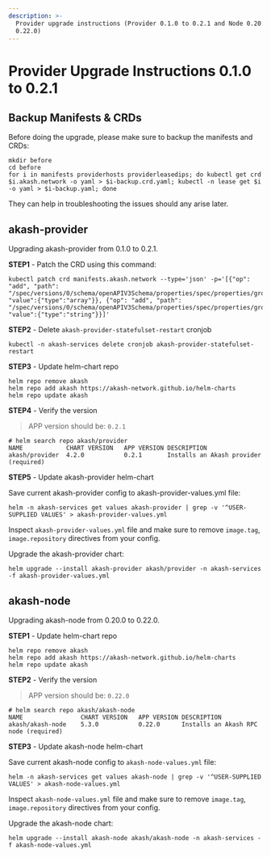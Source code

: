 ```yaml
---
description: >-
  Provider upgrade instructions (Provider 0.1.0 to 0.2.1 and Node 0.20.0 to
  0.22.0)
---
```


# Provider Upgrade Instructions 0.1.0 to 0.2.1

## Backup Manifests & CRDs

Before doing the upgrade, please make sure to backup the manifests and CRDs:

```
mkdir before
cd before
for i in manifests providerhosts providerleasedips; do kubectl get crd $i.akash.network -o yaml > $i-backup.crd.yaml; kubectl -n lease get $i -o yaml > $i-backup.yaml; done
```

They can help in troubleshooting the issues should any arise later.

## akash-provider

Upgrading akash-provider from 0.1.0 to 0.2.1.

**STEP1** - Patch the CRD using this command:

```
kubectl patch crd manifests.akash.network --type='json' -p='[{"op": "add", "path": "/spec/versions/0/schema/openAPIV3Schema/properties/spec/properties/group/properties/services/items/properties/command", "value":{"type":"array"}}, {"op": "add", "path": "/spec/versions/0/schema/openAPIV3Schema/properties/spec/properties/group/properties/services/items/properties/command/items", "value":{"type":"string"}}]'
```

**STEP2** - Delete `akash-provider-statefulset-restart` cronjob

```
kubectl -n akash-services delete cronjob akash-provider-statefulset-restart
```

**STEP3** - Update helm-chart repo

```
helm repo remove akash
helm repo add akash https://akash-network.github.io/helm-charts
helm repo update akash
```

**STEP4** - Verify the version

> APP version should be: `0.2.1`

```
# helm search repo akash/provider
NAME          	CHART VERSION	APP VERSION	DESCRIPTION                          
akash/provider	4.2.0        	0.2.1      	Installs an Akash provider (required)
```

**STEP5** - Update akash-provider helm-chart

Save current akash-provider config to akash-provider-values.yml file:

```
helm -n akash-services get values akash-provider | grep -v '^USER-SUPPLIED VALUES' > akash-provider-values.yml
```

Inspect `akash-provider-values.yml` file and make sure to remove `image.tag`, `image.repository` directives from your config.

Upgrade the akash-provider chart:

```
helm upgrade --install akash-provider akash/provider -n akash-services -f akash-provider-values.yml
```

## akash-node

Upgrading akash-node from 0.20.0 to 0.22.0.

**STEP1** - Update helm-chart repo

```
helm repo remove akash
helm repo add akash https://akash-network.github.io/helm-charts
helm repo update akash
```

**STEP2** - Verify the version

> APP version should be: `0.22.0`

```
# helm search repo akash/akash-node
NAME            	CHART VERSION	APP VERSION	DESCRIPTION                          
akash/akash-node	5.3.0        	0.22.0     	Installs an Akash RPC node (required)
```

**STEP3** - Update akash-node helm-chart

Save current akash-node config to `akash-node-values.yml` file:

```
helm -n akash-services get values akash-node | grep -v '^USER-SUPPLIED VALUES' > akash-node-values.yml
```

Inspect `akash-node-values.yml` file and make sure to remove `image.tag`, `image.repository` directives from your config.

Upgrade the akash-node chart:

```
helm upgrade --install akash-node akash/akash-node -n akash-services -f akash-node-values.yml
```
